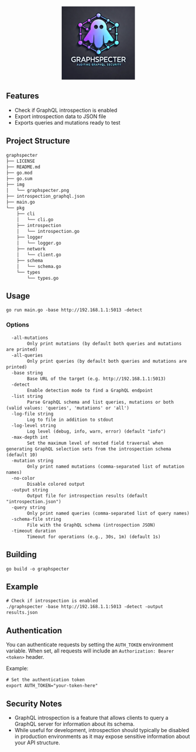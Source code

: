 <p align="center">
   <img alt="GraphSpecter" src="img/graphspecter.png" width="200" height="200"/>
   <p align="center">
   </p>
 </p>

## Features

- Check if GraphQL introspection is enabled
- Export introspection data to JSON file
- Exports queries and mutations ready to test

## Project Structure

```
graphspecter
├── LICENSE
├── README.md
├── go.mod
├── go.sum
├── img
│   └── graphspecter.png
├── introspection_graphql.json
├── main.go
└── pkg
    ├── cli
    │   └── cli.go
    ├── introspection
    │   └── introspection.go
    ├── logger
    │   └── logger.go
    ├── network
    │   └── client.go
    ├── schema
    │   └── schema.go
    └── types
        └── types.go
```

## Usage

```
go run main.go -base http://192.168.1.1:5013 -detect
```

### Options
```
  -all-mutations
    	Only print mutations (by default both queries and mutations are printed)
  -all-queries
    	Only print queries (by default both queries and mutations are printed)
  -base string
    	Base URL of the target (e.g. http://192.168.1.1:5013)
  -detect
    	Enable detection mode to find a GraphQL endpoint
  -list string
    	Parse GraphQL schema and list queries, mutations or both (valid values: 'queries', 'mutations' or 'all')
  -log-file string
    	Log to file in addition to stdout
  -log-level string
    	Log level (debug, info, warn, error) (default "info")
  -max-depth int
    	Set the maximum level of nested field traversal when generating GraphQL selection sets from the introspection schema (default 10)
  -mutation string
    	Only print named mutations (comma-separated list of mutation names)
  -no-color
    	Disable colored output
  -output string
    	Output file for introspection results (default "introspection.json")
  -query string
    	Only print named queries (comma-separated list of query names)
  -schema-file string
    	File with the GraphQL schema (introspection JSON)
  -timeout duration
    	Timeout for operations (e.g., 30s, 1m) (default 1s)
```
## Building

```
go build -o graphspecter
```

## Example

```
# Check if introspection is enabled
./graphspecter -base http://192.168.1.1:5013 -detect -output results.json
```

## Authentication

You can authenticate requests by setting the `AUTH_TOKEN` environment variable. When set, all requests will include an `Authorization: Bearer <token>` header.

Example:
```
# Set the authentication token
export AUTH_TOKEN="your-token-here"
```

## Security Notes

- GraphQL introspection is a feature that allows clients to query a GraphQL server for information about its schema.
- While useful for development, introspection should typically be disabled in production environments as it may expose sensitive information about your API structure.
